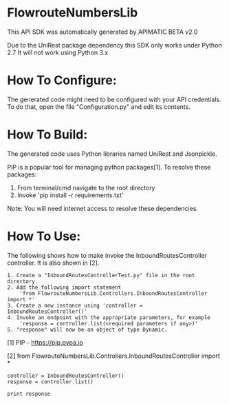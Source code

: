 FlowrouteNumbersLib
=================
This API SDK was automatically generated by APIMATIC BETA v2.0

Due to the UniRest package dependency this SDK only works under Python 2.7
It will not work using Python 3.x

How To Configure:
=================
The generated code might need to be configured with your API credentials. To do that,
open the file "Configuration.py" and edit its contents.

How To Build: 
=============
The generated code uses Python libraries named UniRest and Jsonpickle. 

PIP is a popular tool for managing python packages[1].
To resolve these packages:
1) From terminal/cmd navigate to the root directory
2) Invoke 'pip install -r requirements.txt'

Note: You will need internet access to resolve these dependencies.

How To Use:
===========
The following shows how to make invoke the InboundRoutesController controller.
It is also shown in [2].

    1. Create a "InboundRoutesControllerTest.py" file in the root directory.
    2. Add the following import statement 
        'from FlowrouteNumbersLib.Controllers.InboundRoutesController import *'
    3. Create a new instance using 'controller = InboundRoutesController()'
    4. Invoke an endpoint with the appropriate parameters, for example
        'response = controller.list(<required parameters if any>)'
    5. "response" will now be an object of type Dynamic.

[1] PIP - https://pip.pypa.io

[2] from FlowrouteNumbersLib.Controllers.InboundRoutesController import *

	controller = InboundRoutesController()
    response = controller.list()

    print response
